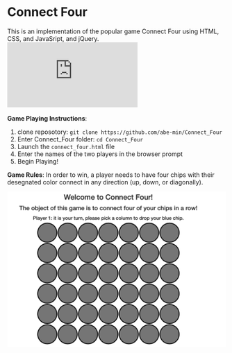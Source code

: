 # Connect Four 

This is an implementation of the popular game Connect Four using HTML, CSS, and JavaSript, and jQuery.
![Try Game](https://abe-min.github.io/connect_four/connect_four.html "Try Game")

**Game Playing Instructions**:
1. clone reposotory: `git clone https://github.com/abe-min/Connect_Four`
2. Enter Connect_Four folder: `cd Connect_Four `
3. Launch the `connect_four.html` file 
4. Enter the names of the two players in the browser prompt
5. Begin Playing! 

**Game Rules**:
In order to win, a player needs to have four chips with their desegnated color connect in any direction (up, down, or diagonally).

![Game Play](https://github.com/abe-min/Connect_Four/blob/main/files/game_screen.png?raw=true "Game Play")
